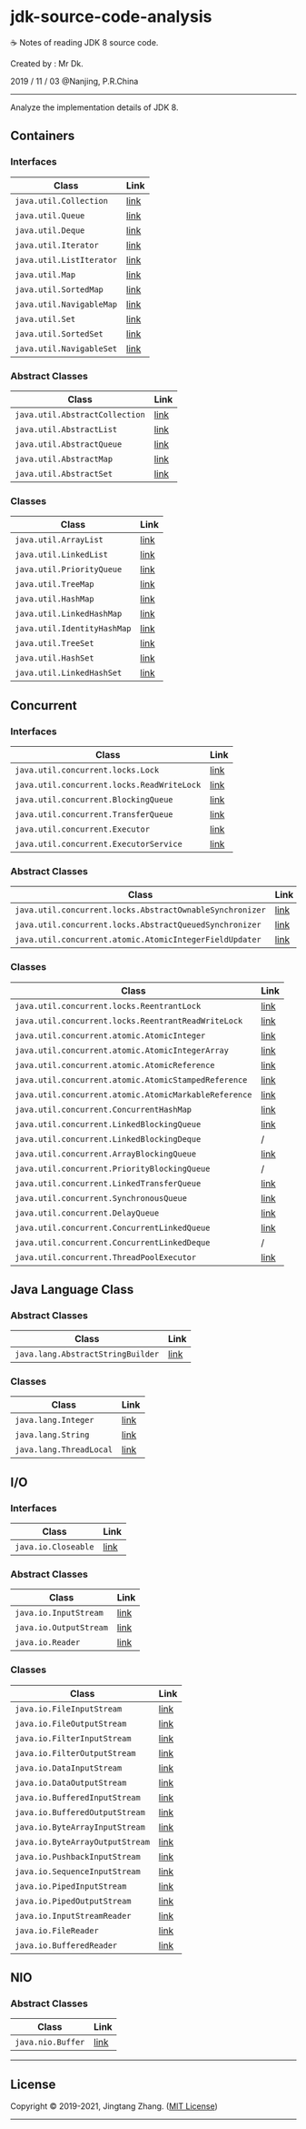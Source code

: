 # jdk-source-code-analysis

☕ Notes of reading JDK 8 source code.

Created by : Mr Dk.

2019 / 11 / 03 @Nanjing, P.R.China

---

Analyze the implementation details of JDK 8.

## Containers

### Interfaces

| Class                    | Link                                                |
| ------------------------ | --------------------------------------------------- |
| `java.util.Collection`   | [link](java.util/Interface%20%2d%20java.util.Collection.md)   |
| `java.util.Queue`        | [link](java.util/Interface%20%2d%20java.util.Queue.md)        |
| `java.util.Deque`        | [link](java.util/Interface%20%2d%20java.util.Deque.md)        |
| `java.util.Iterator`     | [link](java.util/Interface%20%2d%20java.util.Iterator.md)     |
| `java.util.ListIterator` | [link](java.util/Interface%20%2d%20java.util.ListIterator.md) |
| `java.util.Map`          | [link](java.util/Interface%20%2d%20java.util.Map.md)          |
| `java.util.SortedMap`    | [link](java.util/Interface%20%2d%20java.util.SortedMap.md)    |
| `java.util.NavigableMap` | [link](java.util/Interface%20%2d%20java.util.NavigableMap.md) |
| `java.util.Set`          | [link](java.util/Interface%20%2d%20java.util.Set.md)          |
| `java.util.SortedSet`    | [link](java.util/Interface%20%2d%20java.util.SortedSet.md)    |
| `java.util.NavigableSet` | [link](java.util/Interface%20%2d%20java.util.NavigableSet.md) |

### Abstract Classes

| Class                          | Link                                                         |
| ------------------------------ | ------------------------------------------------------------ |
| `java.util.AbstractCollection` | [link](java.util/Abstract%20Class%20%2d%20java.util.AbstractCollection.md) |
| `java.util.AbstractList`       | [link](java.util/Abstract%20Class%20%2d%20java.util.AbstractList.md)   |
| `java.util.AbstractQueue`      | [link](java.util/Abstract%20Class%20%2d%20java.util.AbstractQueue.md)  |
| `java.util.AbstractMap`        | [link](java.util/Abstract%20Class%20%2d%20java.util.AbstractMap.md)    |
| `java.util.AbstractSet`        | [link](java.util/Abstract%20Class%20%2d%20java.util.AbstractSet.md)    |

### Classes

| Class                       | Link                                               |
| --------------------------- | -------------------------------------------------- |
| `java.util.ArrayList`       | [link](java.util/Class%20%2d%20java.util.ArrayList.md)       |
| `java.util.LinkedList`      | [link](java.util/Class%20%2d%20java.util.LinkedList.md)      |
| `java.util.PriorityQueue`   | [link](java.util/Class%20%2d%20java.util.PriorityQueue.md)   |
| `java.util.TreeMap`         | [link](java.util/Class%20%2d%20java.util.TreeMap.md)         |
| `java.util.HashMap`         | [link](java.util/Class%20%2d%20java.util.HashMap.md)         |
| `java.util.LinkedHashMap`   | [link](java.util/Class%20%2d%20java.util.LinkedHashMap.md)   |
| `java.util.IdentityHashMap` | [link](java.util/Class%20%2d%20java.util.IdentityHashMap.md) |
| `java.util.TreeSet`         | [link](java.util/Class%20%2d%20java.util.TreeSet.md)         |
| `java.util.HashSet`         | [link](java.util/Class%20%2d%20java.util.HashSet.md)         |
| `java.util.LinkedHashSet`   | [link](java.util/Class%20%2d%20java.util.LinkedHashSet.md)   |

## Concurrent

### Interfaces

| Class                                      | Link                                                         |
| ------------------------------------------ | ------------------------------------------------------------ |
| `java.util.concurrent.locks.Lock`          | [link](java.util.concurrent/Interface%20%2d%20java.util.concurrent.locks.Lock.md) |
| `java.util.concurrent.locks.ReadWriteLock` | [link](java.util.concurrent/Interface%20%2d%20java.util.concurrent.locks.ReadWriteLock.md) |
| `java.util.concurrent.BlockingQueue`       | [link](java.util.concurrent/Interface%20%2d%20java.util.concurrent.BlockingQueue.md) |
| `java.util.concurrent.TransferQueue`       | [link](java.util.concurrent/Interface%20%2d%20java.util.concurrent.TransferQueue.md) |
| `java.util.concurrent.Executor`            | [link](java.util.concurrent/Interface%20%2d%20java.util.concurrent.Executor.md) |
| `java.util.concurrent.ExecutorService`     | [link](java.util.concurrent/Interface%20%2d%20java.util.concurrent.ExecutorService.md) |

### Abstract Classes

| Class                                                    | Link                                                         |
| -------------------------------------------------------- | ------------------------------------------------------------ |
| `java.util.concurrent.locks.AbstractOwnableSynchronizer` | [link](java.util.concurrent/Abstract%20Class%20%2d%20java.util.concurrent.locks.AbstractOwnableSynchronizer.md) |
| `java.util.concurrent.locks.AbstractQueuedSynchronizer`  | [link](java.util.concurrent/Abstract%20Class%20%2d%20java.util.concurrent.locks.AbstractQueuedSynchronizer.md) |
| `java.util.concurrent.atomic.AtomicIntegerFieldUpdater`  | [link](java.util.concurrent/Abstract%20Class%20%2d%20java.util.concurrent.atomic.AtomicIntegerFieldUpdater.md) |

### Classes

| Class                                                 | Link                                                         |
| ----------------------------------------------------- | ------------------------------------------------------------ |
| `java.util.concurrent.locks.ReentrantLock`            | [link](java.util.concurrent/Class%20%2d%20java.util.concurrent.locks.ReentrantLock.md) |
| `java.util.concurrent.locks.ReentrantReadWriteLock`   | [link](java.util.concurrent/Class%20%2d%20java.util.concurrent.locks.ReentrantReadWriteLock.md) |
| `java.util.concurrent.atomic.AtomicInteger`           | [link](java.util.concurrent/Class%20%2d%20java.util.concurrent.atomic.AtomicInteger.md) |
| `java.util.concurrent.atomic.AtomicIntegerArray`      | [link](java.util.concurrent/Class%20%2d%20java.util.concurrent.atomic.AtomicIntegerArray.md) |
| `java.util.concurrent.atomic.AtomicReference`         | [link](java.util.concurrent/Class%20%2d%20java.util.concurrent.atomic.AtomicReference.md) |
| `java.util.concurrent.atomic.AtomicStampedReference`  | [link](java.util.concurrent/Class%20%2d%20java.util.concurrent.atomic.AtomicStampedReference.md) |
| `java.util.concurrent.atomic.AtomicMarkableReference` | [link](java.util.concurrent/Class%20%2d%20java.util.concurrent.atomic.AtomicStampedReference.md) |
| `java.util.concurrent.ConcurrentHashMap`              | [link](java.util.concurrent/Class%20%2d%20java.util.concurrent.ConcurrentHashMap.md) |
| `java.util.concurrent.LinkedBlockingQueue`            | [link](java.util.concurrent/Class%20%2d%20java.util.concurrent.LinkedBlockingQueue.md) |
| `java.util.concurrent.LinkedBlockingDeque`            | / |
| `java.util.concurrent.ArrayBlockingQueue`             | [link](java.util.concurrent/Class%20%2d%20java.util.concurrent.ArrayBlockingQueue.md) |
| `java.util.concurrent.PriorityBlockingQueue`          | / |
| `java.util.concurrent.LinkedTransferQueue`            | [link](java.util.concurrent/Class%20%2d%20java.util.concurrent.LinkedTransferQueue.md) |
| `java.util.concurrent.SynchronousQueue`               | [link](java.util.concurrent/Class%20%2d%20java.util.concurrent.SynchronousQueue.md) |
| `java.util.concurrent.DelayQueue`                     | [link](java.util.concurrent/Class%20%2d%20java.util.concurrent.DelayQueue.md) |
| `java.util.concurrent.ConcurrentLinkedQueue`          | [link](java.util.concurrent/Class%20%2d%20java.util.concurrent.ConcurrentLinkedQueue.md) |
| `java.util.concurrent.ConcurrentLinkedDeque`          | / |
| `java.util.concurrent.ThreadPoolExecutor`             | [link](java.util.concurrent/Class%20%2d%20java.util.concurrent.ThreadPoolExecutor.md) |

## Java Language Class

### Abstract Classes

| Class                             | Link                                                         |
| --------------------------------- | ------------------------------------------------------------ |
| `java.lang.AbstractStringBuilder` | [link](java.lang/Abstract%20Class%20%2d%20java.lang.AbstractStringBuilder.md) |

### Classes

| Class                    | Link                                            |
| ------------------------ | ----------------------------------------------- |
| `java.lang.Integer`      | [link](java.lang/Class%20%2d%20java.lang.Integer.md)      |
| `java.lang.String`       | [link](java.lang/Class%20%2d%20java.lang.String.md)       |
| `java.lang.ThreadLocal`  | [link](java.lang/Class%20%2d%20java.lang.ThreadLocal.md)  |

## I/O

### Interfaces

| Class               | Link                                           |
| ------------------- | ---------------------------------------------- |
| `java.io.Closeable` | [link](java.io/Interface%20%2d%20java.io.Closeable.md) |

### Abstract Classes

| Class                  | Link                                                     |
| ---------------------  | -------------------------------------------------------  |
| `java.io.InputStream`  | [link](java.io/Abstract%20Class%20%2d%20java.io.InputStream.md)  |
| `java.io.OutputStream` | [link](java.io/Abstract%20Class%20%2d%20java.io.OutputStream.md) |
| `java.io.Reader`       | [link](java.io/Abstract%20Class%20%2d%20java.io.Reader.md)       |

### Classes

| Class                                | Link                                             |
| ------------------------------------ | ------------------------------------------------ |
| `java.io.FileInputStream`            | [link](java.io/Class%20%2d%20java.io.FileInputStream.md) |
| `java.io.FileOutputStream`           | [link](java.io/Class%20%2d%20java.io.FileOutputStream.md) |
| `java.io.FilterInputStream`          | [link](java.io/Class%20%2d%20java.io.FilterInputStream.md) |
| `java.io.FilterOutputStream`         | [link](java.io/Class%20%2d%20java.io.FilterOutputStream.md) |
| `java.io.DataInputStream`            | [link](java.io/Class%20%2d%20java.io.DataInputStream.md) |
| `java.io.DataOutputStream`           | [link](java.io/Class%20%2d%20java.io.DataOutputStream.md) |
| `java.io.BufferedInputStream`        | [link](java.io/Class%20%2d%20java.io.BufferedInputStream.md) |
| `java.io.BufferedOutputStream`       | [link](java.io/Class%20%2d%20java.io.BufferedOutputStream.md) |
| `java.io.ByteArrayInputStream`       | [link](java.io/Class%20%2d%20java.io.ByteArrayInputStream.md) |
| `java.io.ByteArrayOutputStream`      | [link](java.io/Class%20%2d%20java.io.ByteArrayOutputStream.md) |
| `java.io.PushbackInputStream`        | [link](java.io/Class%20%2d%20java.io.PushbackInputStream.md) |
| `java.io.SequenceInputStream`        | [link](java.io/Class%20%2d%20java.io.SequenceInputStream.md) |
| `java.io.PipedInputStream`           | [link](java.io/Class%20%2d%20java.io.PipedInputStream.md) |
| `java.io.PipedOutputStream`          | [link](java.io/Class%20%2d%20java.io.PipedOutputStream.md) |
| `java.io.InputStreamReader`          | [link](java.io/Class%20%2d%20java.io.InputStreamReader.md) |
| `java.io.FileReader`                 | [link](java.io/Class%20%2d%20java.io.FileReader.md) |
| `java.io.BufferedReader`             | [link](java.io/Class%20%2d%20java.io.BufferedReader.md) |

## NIO

### Abstract Classes

| Class                  | Link                                                     |
| ---------------------  | -------------------------------------------------------  |
| `java.nio.Buffer`  | [link](java.nio/Abstract%20Class%20%2d%20java.nio.Buffer.md)  |

---

## License

Copyright © 2019-2021, Jingtang Zhang. ([MIT License](LICENSE))

---

